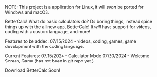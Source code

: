 NOTE: This project is a application for Linux, it will *soon* be ported for Windows and macOS. 

BetterCalc!
What do basic calculators do? Do boring things, instead spice things up with the all new app, BetterCalc! It *will* have support for videos, coding with a custom language, and more!

Features to be added:
07/15/2024 - videos, coding, games, game development with the coding language.

Current Features: 
07/15/2024 - Calculator Mode
07/20/2024 - Welcome Screen, Game (has not been in git repo yet.)

Download BetterCalc Soon!
